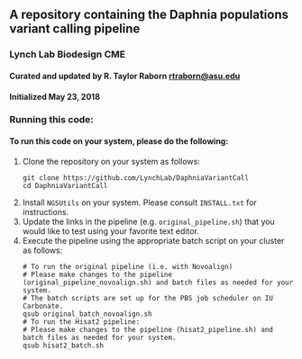 ## A repository containing the Daphnia populations variant calling pipeline
### Lynch Lab Biodesign CME
#### Curated and updated by R. Taylor Raborn <rtraborn@asu.edu>
#### Initialized May 23, 2018

### Running this code:
#### To run this code on your system, please do the following:
1. Clone the repository on your system as follows:
   ```
   git clone https://github.com/LynchLab/DaphniaVariantCall
   cd DaphniaVariantCall
   ```
2. Install `NGSUtils` on your system. Please consult `INSTALL.txt` for instructions.
3. Update the links in the pipeline (e.g. `original_pipeline.sh`) that you would like to test using your favorite text editor.
4. Execute the pipeline using the appropriate batch script on your cluster as follows:
   ```
   # To run the original pipeline (i.e. with Novoalign)
   # Please make changes to the pipeline (original_pipeline_novoalign.sh) and batch files as needed for your system.
   # The batch scripts are set up for the PBS job scheduler on IU Carbonate. 
   qsub original_batch_novoalign.sh
   # To run the Hisat2 pipeline:
   # Please make changes to the pipeline (hisat2_pipeline.sh) and batch files as needed for your system.
   qsub hisat2_batch.sh                                                                                                                                                                                                                                                                                                                                                                                                                                                                                                                                                                                      
   
  
  
   
   
   ```
